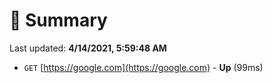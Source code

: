 # 📖 Summary
Last updated: **4/14/2021, 5:59:48 AM**

- `GET` [https://google.com](https://google.com) - **Up** (99ms)
